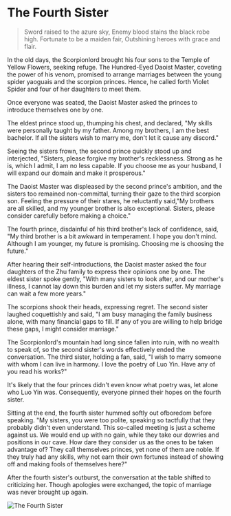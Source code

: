 # The Fourth Sister

> Sword raised to the azure sky,
> Enemy blood stains the black robe high.
> Fortunate to be a maiden fair,
> Outshining heroes with grace and flair.

In the old days, the Scorpionlord brought his four sons to the Temple of
Yellow Flowers, seeking refuge. The Hundred-Eyed Daoist Master,
coveting the power of his venom, promised to arrange marriages between
the young spider yaoguais and the scorpion princes. Hence, he called
forth Violet Spider and four of her daughters to meet them.

Once everyone was seated, the Daoist Master asked the princes to
introduce themselves one by one.

The eldest prince stood up, thumping his chest, and declared, "My skills
were personally taught by my father. Among my brothers, I am the best
bachelor. If all the sisters wish to marry me, don't let it cause any discord."

Seeing the sisters frown, the second prince quickly stood up and
interjected, "Sisters, please forgive my brother's recklessness. Strong as he
is, which I admit, I am no less capable. If you choose me as your husband, I
will expand our domain and make it prosperous."

The Daoist Master was displeased by the second prince's ambition, and the
sisters too remained non-committal, turning their gaze to the third
scorpion son. Feeling the pressure of their stares, he reluctantly said,"My
brothers are all skilled, and my younger brother is also exceptional. Sisters,
please consider carefully before making a choice."

The fourth prince, disdainful of his third brother's lack of confidence,
said, "My third brother is a bit awkward in temperament. I hope you don't
mind. Although I am younger, my future is promising. Choosing me is
choosing the future."

After hearing their self-introductions, the Daoist master asked the four
daughters of the Zhu family to express their opinions one by one. The
eldest sister spoke gently, "With many sisters to look after, and our
mother's illness, I cannot lay down this burden and let my sisters suffer.
My marriage can wait a few more years."

The scorpions shook their heads, expressing regret. The second sister
laughed coquettishly and said, "I am busy managing the family business
alone, with many financial gaps to fill. If any of you are willing to help
bridge these gaps, I might consider marriage."

The Scorpionlord's mountain had long since fallen into ruin, with no
wealth to speak of, so the second sister's words effectively ended the
conversation. The third sister, holding a fan, said, "I wish to marry
someone with whom I can live in harmony. I love the poetry of Luo Yin.
Have any of you read his works?"

It's likely that the four princes didn't even know what poetry was, let
alone who Luo Yin was. Consequently, everyone pinned their hopes on
the fourth sister.

Sitting at the end, the fourth sister hummed softly out ofboredom before
speaking. "My sisters, you were too polite, speaking so tactfully that they
probably didn't even understand. This so-called meeting is just a scheme
against us. We would end up with no gain, while they take our dowries
and positions in our cave. How dare they consider us as the ones to be
taken advantage of? They call themselves princes, yet none of them are
noble. If they truly had any skills, why not earn their own fortunes instead
of showing off and making fools of themselves here?"

After the fourth sister's outburst, the conversation at the table shifted to
criticizing her. Though apologies were exchanged, the topic of marriage
was never brought up again.

![The Fourth Sister](/image-20240827233253209.png)